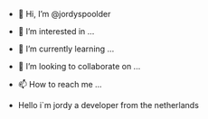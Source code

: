 - 👋 Hi, I’m @jordyspoolder
- 👀 I’m interested in ...
- 🌱 I’m currently learning ...
- 💞️ I’m looking to collaborate on ...
- 📫 How to reach me ...

- Hello i`m jordy a developer from the netherlands
